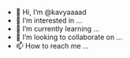 - 👋 Hi, I’m @kavyaaaad
- 👀 I’m interested in ...
- 🌱 I’m currently learning ...
- 💞️ I’m looking to collaborate on ...
- 📫 How to reach me ...

<!---
kavyaaaad/kavyaaaad is a ✨ special ✨ repository because its `README.md` (this file) appears on your GitHub profile.
You can click the Preview link to take a look at your changes.
--->
